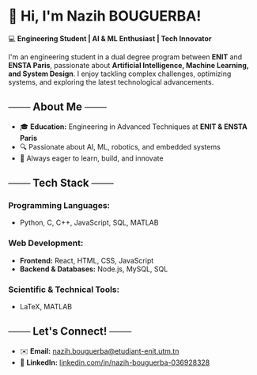 # 👋 **Hi, I'm Nazih BOUGUERBA!**

💻 **Engineering Student | AI & ML Enthusiast | Tech Innovator**

I'm an engineering student in a dual degree program between **ENIT** and **ENSTA Paris**, passionate about **Artificial Intelligence, Machine Learning, and System Design**. I enjoy tackling complex challenges, optimizing systems, and exploring the latest technological advancements.

## ─── **About Me** ───
- 🎓 **Education:** Engineering in Advanced Techniques at **ENIT & ENSTA Paris**
- 🔍 Passionate about AI, ML, robotics, and embedded systems
- 🚀 Always eager to learn, build, and innovate

## ─── **Tech Stack** ───

### **Programming Languages:**
- Python, C, C++, JavaScript, SQL, MATLAB

### **Web Development:**
- **Frontend:** React, HTML, CSS, JavaScript
- **Backend & Databases:** Node.js, MySQL, SQL

### **Scientific & Technical Tools:**
- LaTeX, MATLAB

## ─── **Let's Connect!** ───
- ✉️ **Email:** nazih.bouguerba@etudiant-enit.utm.tn
- 🔗 **LinkedIn:** [linkedin.com/in/nazih-bouguerba-036928328](https://www.linkedin.com/in/nazih-bouguerba-036928328)
